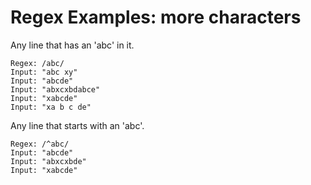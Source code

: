 # Regex Examples: more characters


Any line that has an 'abc' in it.



```
Regex: /abc/
Input: "abc xy"
Input: "abcde"
Input: "abxcxbdabce"
Input: "xabcde"
Input: "xa b c de"
```



Any line that starts with an 'abc'.



```
Regex: /^abc/
Input: "abcde"
Input: "abxcxbde"
Input: "xabcde"
```


